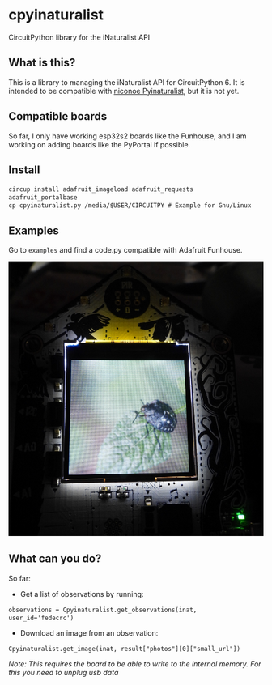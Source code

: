 # cpyinaturalist
CircuitPython library for the iNaturalist API

## What is this?

This is a library to managing the iNaturalist API for CircuitPython 6. It is intended to be compatible with [niconoe Pyinaturalist](https://github.com/niconoe/pyinaturalist), but it is not yet.

## Compatible boards

So far, I only have working esp32s2 boards like the Funhouse, and I am working on adding boards like the PyPortal if possible.

## Install

```
circup install adafruit_imageload adafruit_requests adafruit_portalbase 
cp cpyinaturalist.py /media/$USER/CIRCUITPY # Example for Gnu/Linux
```

## Examples

Go to ``examples`` and find a code.py compatible with Adafruit Funhouse.

![Funhouse example](doc/imgs/funhouse.jpg)

## What can you do?

So far:

- Get a list of observations by running:

```
observations = Cpyinaturalist.get_observations(inat, user_id='fedecrc')
```

- Download an image from an observation:

```
Cpyinaturalist.get_image(inat, result["photos"][0]["small_url"])
```

*Note: This requires the board to be able to write to the internal memory. For this you need to unplug usb data*
